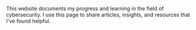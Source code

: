 This website documents my progress and learning in the field of cybersecurity. I use this page to share articles, insights, and resources that I've found helpful.